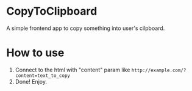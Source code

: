 # CopyToClipboard
A simple frontend app to copy something into user's cilpboard.

# How to use
1. Connect to the html with "content" param like `http://example.com/?content=text_to_copy`
2. Done! Enjoy.

